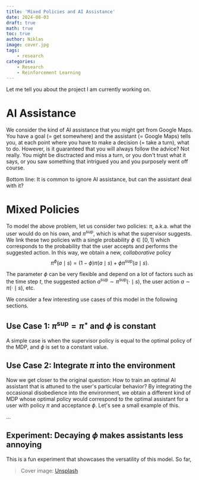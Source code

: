 ```yaml
---
title: 'Mixed Policies and AI Assistance'
date: 2024-08-03
draft: true
math: true
toc: true
author: Niklas
image: cover.jpg
tags:
    - research
categories:
    - Research
    - Reinforcement Learning
---
```


Let me tell you about the project I am currently working on.

# AI Assistance
We consider the kind of AI assistance that you might get from Google Maps. You have a goal (= get somewhere) and the assistant (= Google Maps) tells you, at each point where you have to make a decision (= take a turn), what to do. However, is it guaranteed that you will always follow the advice? Not really. You might be disctracted and miss a turn, or you don't trust what it says, or you saw something that intrigued you and you purposely went off course.

Bottom line: It is common to ignore AI assistance, but can the assistant deal with it?

# Mixed Policies
To model the above problem, let us consider two policies: $\pi$, a.k.a. what the user would do on his own, and $\pi^\mathrm{sup}$, which is what the supervisor suggests. We link these two policies with a single probability $\phi \in [0,1]$ which corresponds to the probability that the user accepts and performs the suggested action.
In this way, we obtain a new, *collaborative* policy
$$\pi^\phi(a \mid s) = (1-\phi)\pi(a \mid s) + \phi\pi^\mathrm{sup}(a \mid s).$$

The parameter $\phi$ can be very flexible and depend on a lot of factors such as the time step $t$, the suggested action $a^\mathrm{sup} \sim \pi^\mathrm{sup}(\cdot \mid s)$, the user action $a \sim \pi(\cdot \mid s)$, etc.

We consider a few interesting use cases of this model in the following sections.

## Use Case 1: $\pi^\mathrm{sup} = \pi^\star$ and $\phi$ is constant
A simple case is when the supervisor policy is equal to the optimal policy of the MDP, and $\phi$ is set to a constant value.

## Use Case 2: Integrate $\pi$ into the environment
Now we get closer to the original question: How to train an optimal AI assistant that is attuned to the user's particular behavior? By integrating the occasional disobedience into the environment, we obtain a different kind of MDP whose optimal policy would correspond to the optimal assistant for a user with policy $\pi$ and acceptance $\phi$. Let's see a small example of this.

...

## Experiment: Decaying $\phi$ makes assistants less annoying
This is a fun experiment that showcases the versatility of this model. So far, 

> Cover image: [Unsplash](https://unsplash.com/de/fotos/zwei-hande-die-nach-einem-flugobjekt-am-himmel-greifen-X9Cemmq4YjM)